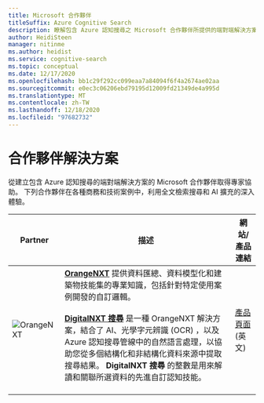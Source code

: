 ```yaml
---
title: Microsoft 合作夥伴
titleSuffix: Azure Cognitive Search
description: 瞭解包含 Azure 認知搜尋之 Microsoft 合作夥伴所提供的端對端解決方案。
author: HeidiSteen
manager: nitinme
ms.author: heidist
ms.service: cognitive-search
ms.topic: conceptual
ms.date: 12/17/2020
ms.openlocfilehash: bb1c29f292cc099eaa7a84094f6f4a2674ae02aa
ms.sourcegitcommit: e0ec3c06206ebd79195d12009fd21349de4a995d
ms.translationtype: MT
ms.contentlocale: zh-TW
ms.lasthandoff: 12/18/2020
ms.locfileid: "97682732"
---
```

# <a name="partner-solutions"></a>合作夥伴解決方案

從建立包含 Azure 認知搜尋的端對端解決方案的 Microsoft 合作夥伴取得專家協助。 下列合作夥伴在各種商務和技術案例中，利用全文檢索搜尋和 AI 擴充的深入體驗。

| Partner | 描述 | 網站/產品連結 |
|---------|-------------|----------------------|
| ![OrangeNXT](media/resource-partners/orangenxt-beldmerk-boven-160px.png "公司標誌") | [**OrangeNXT**](https://orangenxt.com/) 提供資料匯總、資料模型化和建築物技能集的專業知識，包括針對特定使用案例開發的自訂邏輯。<br/><br/>[**DigitalNXT 搜尋**](https://orangenxt.com/solutions/digitalnxt/digitalnxt-search/) 是一種 OrangeNXT 解決方案，結合了 AI、光學字元辨識 (OCR) ，以及 Azure 認知搜尋管線中的自然語言處理，以協助您從多個結構化和非結構化資料來源中提取搜尋結果。 **DigitalNXT 搜尋** 的整數是用來解讀和關聯所選資料的先進自訂認知技能。<br/><br/>| [產品頁面](https://orangenxt.com/solutions/digitalnxt/digitalnxt-search/) \(英文\)|

<!-- Review [**digitalNXT** case studies](https://orangenxt.com/solutions/digitalnxt/digitalnxt-search/problems-causes-solutions/) for a closer look at specific solutions. -->